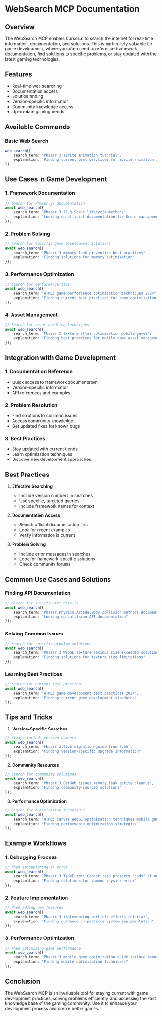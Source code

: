 # WebSearch MCP Documentation

## Overview
The WebSearch MCP enables Cursor.ai to search the internet for real-time information, documentation, and solutions. This is particularly valuable for game development, where you often need to reference framework documentation, find solutions to specific problems, or stay updated with the latest gaming technologies.

## Features
- Real-time web searching
- Documentation access
- Solution finding
- Version-specific information
- Community knowledge access
- Up-to-date gaming trends

## Available Commands

### Basic Web Search
```typescript
web_search({
    search_term: "Phaser 3 sprite animation tutorial",
    explanation: "Finding current best practices for sprite animation in Phaser 3"
})
```

## Use Cases in Game Development

### 1. Framework Documentation
```typescript
// Search for Phaser.js documentation
await web_search({
    search_term: "Phaser 3.70.0 Scene lifecycle methods",
    explanation: "Looking up official documentation for Scene management"
});
```

### 2. Problem Solving
```typescript
// Search for specific game development solutions
await web_search({
    search_term: "Phaser 3 memory leak prevention best practices",
    explanation: "Finding solutions for memory optimization"
});
```

### 3. Performance Optimization
```typescript
// Search for performance tips
await web_search({
    search_term: "HTML5 game performance optimization techniques 2024",
    explanation: "Finding current best practices for game optimization"
});
```

### 4. Asset Management
```typescript
// Search for asset handling techniques
await web_search({
    search_term: "Phaser 3 texture atlas optimization mobile games",
    explanation: "Finding best practices for mobile game asset management"
});
```

## Integration with Game Development

### 1. Documentation Reference
- Quick access to framework documentation
- Version-specific information
- API references and examples

### 2. Problem Resolution
- Find solutions to common issues
- Access community knowledge
- Get updated fixes for known bugs

### 3. Best Practices
- Stay updated with current trends
- Learn optimization techniques
- Discover new development approaches

## Best Practices

1. **Effective Searching**
   - Include version numbers in searches
   - Use specific, targeted queries
   - Include framework names for context

2. **Documentation Access**
   - Search official documentation first
   - Look for recent examples
   - Verify information is current

3. **Problem Solving**
   - Include error messages in searches
   - Look for framework-specific solutions
   - Check community forums

## Common Use Cases and Solutions

### Finding API Documentation
```typescript
// Search for specific API details
await web_search({
    search_term: "Phaser.Physics.Arcade.Body collision methods documentation",
    explanation: "Looking up collision API documentation"
});
```

### Solving Common Issues
```typescript
// Search for specific problem solutions
await web_search({
    search_term: "Phaser 3 WebGL texture maximum size exceeded solution",
    explanation: "Finding solutions for texture size limitations"
});
```

### Learning Best Practices
```typescript
// Search for current best practices
await web_search({
    search_term: "HTML5 game development best practices 2024",
    explanation: "Finding current game development standards"
});
```

## Tips and Tricks

1. **Version-Specific Searches**
```typescript
// Always include version numbers
await web_search({
    search_term: "Phaser 3.70.0 migration guide from 3.60",
    explanation: "Finding version-specific upgrade information"
});
```

2. **Community Resources**
```typescript
// Search for community solutions
await web_search({
    search_term: "Phaser 3 GitHub issues memory leak sprite cleanup",
    explanation: "Finding community-sourced solutions"
});
```

3. **Performance Optimization**
```typescript
// Search for optimization techniques
await web_search({
    search_term: "HTML5 canvas WebGL optimization techniques mobile games",
    explanation: "Finding performance optimization strategies"
});
```

## Example Workflows

### 1. Debugging Process
```typescript
// When encountering an error
await web_search({
    search_term: `Phaser 3 TypeError: Cannot read property 'body' of undefined physics`,
    explanation: "Finding solutions for common physics error"
});
```

### 2. Feature Implementation
```typescript
// When adding new features
await web_search({
    search_term: "Phaser 3 implementing particle effects tutorial",
    explanation: "Finding guidance on particle system implementation"
});
```

### 3. Performance Optimization
```typescript
// When optimizing game performance
await web_search({
    search_term: "Phaser 3 mobile game optimization guide texture memory",
    explanation: "Finding mobile optimization techniques"
});
```

## Conclusion
The WebSearch MCP is an invaluable tool for staying current with game development practices, solving problems efficiently, and accessing the vast knowledge base of the gaming community. Use it to enhance your development process and create better games. 
